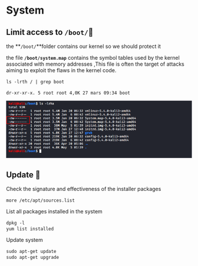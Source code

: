 # System

## Limit access to `/boot/`🔴 

the **`/boot/`**folder contains our kernel so we should protect it

the file **`/boot/system.map`** contains the symbol tables used by the kernel associated with memory addresses ,This file is often the target of attacks aiming to exploit the flaws in the kernel code.

```text
ls -lrth / | grep boot
```

```text
dr-xr-xr-x. 5 root root 4,0K 27 mars 09:34 boot
```

![](../.gitbook/assets/system_map.png)

## Update 🔴 

Check the signature and effectiveness of the installer packages

```text
more /etc/apt/sources.list
```

List all packages installed in the system

```text
dpkg -l
yum list installed
```

Update system

```text
sudo apt-get update
sudo apt-get upgrade
```

